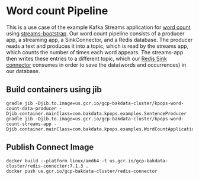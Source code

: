 # Word count Pipeline

This is a use case of the example Kafka Streams application for [word count](https://docs.confluent.io/5.5.1/streams/quickstart.html) using [streams-bootstrap](https://github.com/bakdata/streams-bootstrap).
Our word count pipeline consists of a producer app, a streaming app, a SinkConnector, and a Redis database.
The producer reads a text and produces it into a topic, which is read by the streams app, which counts the number of times each word appears. The streams-app then writes these entries to a different topic, which our [Redis Sink connector](https://github.com/jcustenborder/kafka-connect-redis) consumes in order to save the data(words and occurrences) in our database.

## Build containers using jib

```shell
gradle jib -Djib.to.image=us.gcr.io/gcp-bakdata-cluster/kpops-word-count-data-producer -Djib.container.mainClass=com.bakdata.kpops.examples.SentenceProducer
gradle jib -Djib.to.image=us.gcr.io/gcp-bakdata-cluster/kpops-word-count-streams-app -Djib.container.mainClass=com.bakdata.kpops.examples.WordCountApplication
```

## Publish Connect Image

```shell
docker build --platform linux/amd64 -t us.gcr.io/gcp-bakdata-cluster/redis-connector:7.1.3 .
docker push us.gcr.io/gcp-bakdata-cluster/redis-connector
```
